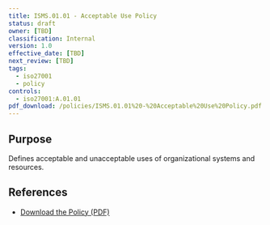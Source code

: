 ```yaml
---
title: ISMS.01.01 - Acceptable Use Policy
status: draft
owner: [TBD]
classification: Internal
version: 1.0
effective_date: [TBD]
next_review: [TBD]
tags:
  - iso27001
  - policy
controls:
  - iso27001:A.01.01
pdf_download: /policies/ISMS.01.01%20-%20Acceptable%20Use%20Policy.pdf
---
```


## Purpose
Defines acceptable and unacceptable uses of organizational systems and resources.

## References
- [Download the Policy (PDF)](/policies/ISMS.01.01%20-%20Acceptable%20Use%20Policy.pdf)
